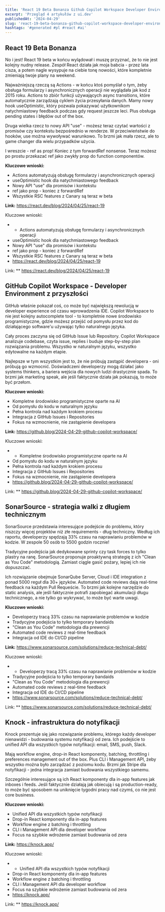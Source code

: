 ```yaml
---
title: 'React 19 Beta Bonanza Github Copilot Workspace Developer Environment Z Przyszoci Sonarsource Strategia Walki Z Dugiem Technicznym'
excerpt: 'Przegląd 4 artykułów z ui.dev'
publishedAt: '2024-04-29'
slug: 'react-19-beta-bonanza-github-copilot-workspace-developer-environment-z-przyszoci-sonarsource-strategia-walki-z-dugiem-technicznym'
hashtags: '#generated #pl #react #ai'
---
```


## React 19 Beta Bonanza

No i jest! React 19 beta w końcu wylądował i muszę przyznać, że to nie jest kolejny nudny release. Zespół React działa jak moja babcia - przez lata cisza, a potem nagle wysypuje na ciebie tonę nowości, które kompletnie zmieniają twoje plany na weekend.

Najważniejszą rzeczą są Actions - w końcu ktoś pomyślał o tym, żeby obsługa formularzy i asynchronicznych operacji nie wyglądała jak kod z 2015 roku. Actions to zbiór funkcji używających async transitions, które automatycznie zarządzają cyklem życia przesyłania danych. Mamy nowy hook useOptimistic, który pozwala pokazywać użytkownikom natychmiastowy feedback podczas gdy request jeszcze leci. Plus obsługa pending states i błędów out of the box.

Druga wielka rzecz to nowy API "use" - możesz teraz czytać wartości z promisów czy kontekstu bezpośrednio w renderze. W przeciwieństwie do hooków, use można wywoływać warunkowo. To brzmi jak mała rzecz, ale to game changer dla wielu przypadków użycia.

I wreszcie - ref as prop! Koniec z tym forwardRef nonsense. Teraz możesz po prostu przekazać ref jako zwykły prop do function componentów.

**Kluczowe wnioski:**
- Actions automatyzują obsługę formularzy i asynchronicznych operacji
- useOptimistic hook dla natychmiastowego feedback
- Nowy API "use" dla promisów i kontekstu
- ref jako prop - koniec z forwardRef
- Wszystkie RSC features z Canary są teraz w beta

**Link:** https://react.dev/blog/2024/04/25/react-19

Kluczowe wnioski:
- - Actions automatyzują obsługę formularzy i asynchronicznych operacji
- useOptimistic hook dla natychmiastowego feedback
- Nowy API "use" dla promisów i kontekstu
- ref jako prop - koniec z forwardRef
- Wszystkie RSC features z Canary są teraz w beta
- https://react.dev/blog/2024/04/25/react-19

Link: ** https://react.dev/blog/2024/04/25/react-19

## GitHub Copilot Workspace - Developer Environment z przyszłości

GitHub właśnie pokazał coś, co może być największą rewolucją w developer experience od czasu wprowadzenia IDE. Copilot Workspace to nie jest kolejny autocomplete tool - to kompletnie nowe środowisko programistyczne, gdzie możesz przejść od pomysłu przez kod do działającego software'u używając tylko naturalnego języka.

Cały proces zaczyna się od GitHub Issue lub Repository. Copilot Workspace analizuje codebase, czyta issue, replies i buduje step-by-step plan rozwiązania problemu. Wszystko w naturalnym języku, wszystko edytowalne na każdym etapie.

Najlepsze w tym wszystkim jest to, że nie próbują zastąpić developera - oni próbują go wzmocnić. Doświadczeni developerzy mogą działać jako systems thinkers, a bariera wejścia dla nowych ludzi drastycznie spada. To brzmi jak marketing speak, ale jeśli faktycznie działa jak pokazują, to może być przełom.

**Kluczowe wnioski:**
- Kompletne środowisko programistyczne oparte na AI
- Od pomysłu do kodu w naturalnym języku
- Pełna kontrola nad każdym krokiem procesu
- Integracja z GitHub Issues i Repositories
- Fokus na wzmocnienie, nie zastąpienie developera

**Link:** https://github.blog/2024-04-29-github-copilot-workspace/

Kluczowe wnioski:
- - Kompletne środowisko programistyczne oparte na AI
- Od pomysłu do kodu w naturalnym języku
- Pełna kontrola nad każdym krokiem procesu
- Integracja z GitHub Issues i Repositories
- Fokus na wzmocnienie, nie zastąpienie developera
- https://github.blog/2024-04-29-github-copilot-workspace/

Link: ** https://github.blog/2024-04-29-github-copilot-workspace/

## SonarSource - strategia walki z długiem technicznym

SonarSource przedstawia interesujące podejście do problemu, który niszczy więcej projektów niż złe requirements - dług techniczny. Według ich raportu, developerzy spędzają 33% czasu na naprawianiu problemów w kodzie. W zespole 50 osób to 5500 godzin rocznie!

Tradycyjne podejścia jak dedykowane sprinty czy task forces to tylko plastry na ranę. SonarSource proponuje proaktywną strategię z ich "Clean as You Code" metodologią. Zamiast ciągle gasić pożary, lepiej ich nie dopuszczać.

Ich rozwiązanie obejmuje SonarQube Server, Cloud i IDE integration z ponad 5000 reguł dla 30+ języków. Automated code reviews dają real-time feedback na każdym Pull Requeście. To brzmi jak kolejne narzędzie do static analysis, ale jeśli faktycznie potrafi zapobiegać akumulacji długu technicznego, a nie tylko go wykrywać, to może być warte uwagi.

**Kluczowe wnioski:**
- Developerzy tracą 33% czasu na naprawianie problemów w kodzie
- Tradycyjne podejścia to tylko temporary bandaids
- "Clean as You Code" metodologia dla prewencji
- Automated code reviews z real-time feedback
- Integracja od IDE do CI/CD pipeline

**Link:** https://www.sonarsource.com/solutions/reduce-technical-debt/

Kluczowe wnioski:
- - Developerzy tracą 33% czasu na naprawianie problemów w kodzie
- Tradycyjne podejścia to tylko temporary bandaids
- "Clean as You Code" metodologia dla prewencji
- Automated code reviews z real-time feedback
- Integracja od IDE do CI/CD pipeline
- https://www.sonarsource.com/solutions/reduce-technical-debt/

Link: ** https://www.sonarsource.com/solutions/reduce-technical-debt/

## Knock - infrastruktura do notyfikacji

Knock prezentuje się jako rozwiązanie problemu, którego każdy developer nienawidzi - budowania systemu notyfikacji od zera. Ich podejście to unified API dla wszystkich typów notyfikacji: email, SMS, push, Slack.

Mają workflow engine, drop-in React komponenty, batching, throttling i preferences management out of the box. Plus CLI i Management API, żeby wszystko można było zarządzać z poziomu kodu. Brzmi jak Stripe dla notyfikacji - jedna integracja zamiast budowania wszystkiego samemu.

Szczególnie interesujące są ich React komponenty dla in-app features jak inboxes i feeds. Jeśli faktycznie działają jak obiecują i są production-ready, to może być sposobem na uniknięcie tygodni pracy nad czymś, co nie jest core business.

**Kluczowe wnioski:**
- Unified API dla wszystkich typów notyfikacji
- Drop-in React komponenty dla in-app features
- Workflow engine z batching i throttling
- CLI i Management API dla developer workflow
- Focus na szybkie wdrożenie zamiast budowania od zera

**Link:** https://knock.app/

Kluczowe wnioski:
- - Unified API dla wszystkich typów notyfikacji
- Drop-in React komponenty dla in-app features
- Workflow engine z batching i throttling
- CLI i Management API dla developer workflow
- Focus na szybkie wdrożenie zamiast budowania od zera
- https://knock.app/

Link: ** https://knock.app/